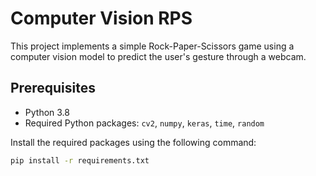 # Computer Vision RPS
This project implements a simple Rock-Paper-Scissors game using a computer vision model to predict the user's gesture through a webcam.

## Prerequisites

- Python 3.8
- Required Python packages: `cv2`, `numpy`, `keras`, `time`, `random`

Install the required packages using the following command:

```bash
pip install -r requirements.txt
